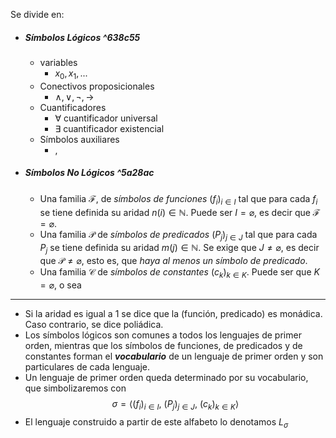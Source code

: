 Se divide en:
- ##### Símbolos Lógicos ^638c55
	- variables 
		- $x_0,x_1,...$
	- Conectivos proposicionales
		- $∧,∨,¬,→$
	- Cuantificadores
		- $\forall$ cuantificador universal
		- $\exists$ cuantificador existencial
	- Símbolos auxiliares
		- $,$
- ##### Símbolos No Lógicos ^5a28ac
	- Una familia $\mathcal{F}$, de _símbolos de funciones_ $(f_i)_{i \in I}$ tal que para cada $f_i$ se tiene definida su aridad $n(i) \in \mathbb{N}$. Puede ser $I = \varnothing$, es decir que $\mathcal{F} = \varnothing$.
    - Una familia $\mathcal{P}$ de _símbolos de predicados_ $(P_j)_{j \in J}$ tal que para cada $P_j$ se tiene definida su aridad $m(j) \in \mathbb{N}$. Se exige que $J \ne \varnothing$, es decir que $\mathcal{P} \ne \varnothing$, esto es, que _haya al menos un símbolo de predicado_.
    - Una familia $\mathcal{C}$ de _símbolos de constantes_ $(c_k)_{k \in K}$. Puede ser que $K = \varnothing$, o sea 
***
- Si la aridad es igual a 1 se dice que la (función, predicado) es monádica. Caso contrario, se dice poliádica.
- Los símbolos lógicos son comunes a todos los lenguajes de primer orden, mientras que los símbolos de funciones, de predicados y de constantes forman el ***vocabulario*** de un lenguaje de primer orden y son particulares de cada lenguaje.
- Un lenguaje de primer orden queda determinado por su vocabulario, que simbolizaremos con$$\sigma = \left\langle (f_i)_{i \in I},\ (P_j)_{j \in J},\ (c_k)_{k \in K} \right\rangle$$
- El lenguaje construido a partir de este alfabeto lo denotamos $L_\sigma$
